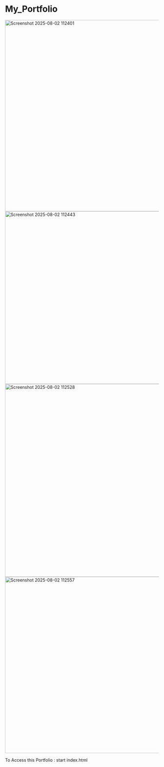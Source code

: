 # My_Portfolio

<img width="1126" height="625" alt="Screenshot 2025-08-02 112401" src="https://github.com/user-attachments/assets/32a5cd9a-f307-4342-9fe4-6ac720e90179" />

<img width="1136" height="564" alt="Screenshot 2025-08-02 112443" src="https://github.com/user-attachments/assets/4b4dabf6-5c1d-4d94-90c2-6fc0d0ed17fe" />

<img width="1129" height="630" alt="Screenshot 2025-08-02 112528" src="https://github.com/user-attachments/assets/f070a587-5dfc-46f9-a505-7d6f502785fc" />

<img width="1132" height="576" alt="Screenshot 2025-08-02 112557" src="https://github.com/user-attachments/assets/27450a18-d1c5-42f3-b5b0-6b5a3f9459aa" />

To Access this Portfolio : start index.html


